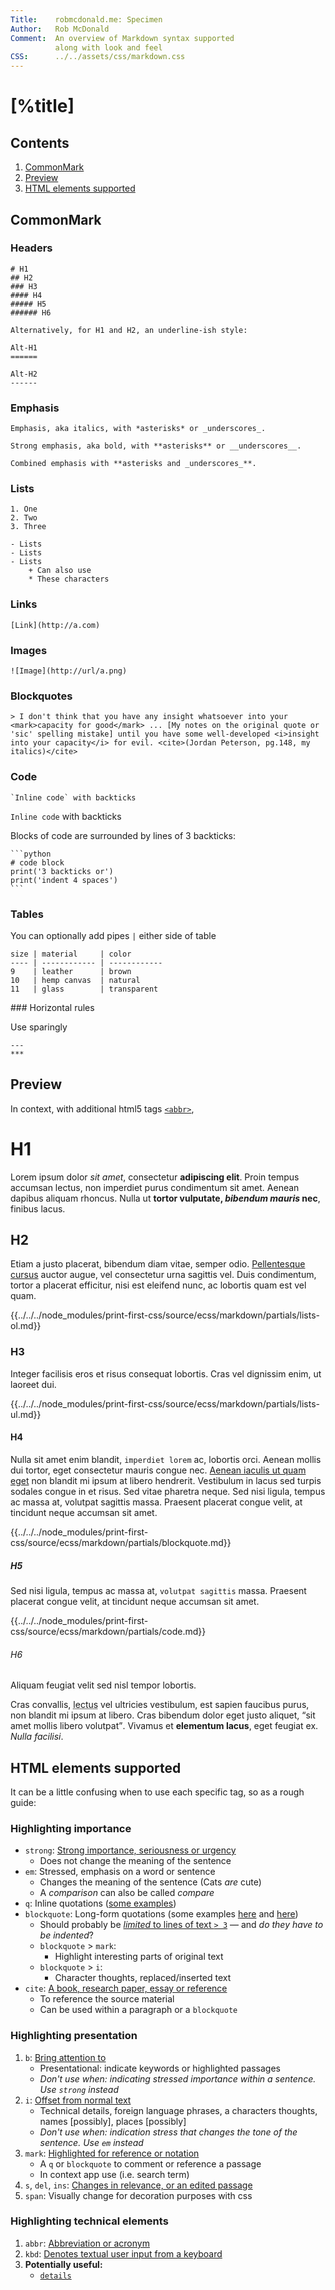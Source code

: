 ```yaml
---
Title:    robmcdonald.me: Specimen  
Author:   Rob McDonald  
Comment:  An overview of Markdown syntax supported
          along with look and feel
CSS:      ../../assets/css/markdown.css
---
```



# [%title]

## Contents

1. [CommonMark](#CommonMark)
2. [Preview](#preview)
3. [HTML elements supported](#htmlelementssupported)

## CommonMark

### Headers

```text
# H1
## H2
### H3
#### H4
##### H5
###### H6

Alternatively, for H1 and H2, an underline-ish style:

Alt-H1
======

Alt-H2
------
```

### Emphasis

```text
Emphasis, aka italics, with *asterisks* or _underscores_.

Strong emphasis, aka bold, with **asterisks** or __underscores__.

Combined emphasis with **asterisks and _underscores_**.
```


### Lists

```text
1. One
2. Two
3. Three

- Lists
- Lists
- Lists
    + Can also use
    * These characters
```


### Links

```text
[Link](http://a.com)
```


### Images

```text
![Image](http://url/a.png)
```


### Blockquotes

```text
> I don't think that you have any insight whatsoever into your <mark>capacity for good</mark> ... [My notes on the original quote or 'sic' spelling mistake] until you have some well-developed <i>insight into your capacity</i> for evil. <cite>(Jordan Peterson, pg.148, my italics)</cite>
```


### Code

```text
`Inline code` with backticks
```

`Inline code` with backticks

Blocks of code are surrounded by lines of 3 backticks:

````text
```python
# code block
print('3 backticks or')
print('indent 4 spaces')
```
````


### Tables

You can optionally add pipes `|` either side of table

```text
size | material     | color
---- | ------------ | ------------
9    | leather      | brown
10   | hemp canvas  | natural
11   | glass        | transparent
```


### Horizontal rules

Use sparingly

```text
---
***
```





## Preview

In context, with additional html5 tags [`<abbr>`](https://developer.mozilla.org/en-US/docs/Web/HTML/Element/abbr),

# H1

Lorem ipsum dolor _sit amet_, consectetur **adipiscing elit**. Proin tempus accumsan lectus, non imperdiet purus condimentum sit amet. Aenean dapibus aliquam rhoncus. Nulla ut **tortor vulputate, _bibendum mauris_ nec**, finibus lacus.

## H2

Etiam a justo placerat, bibendum diam vitae, semper odio. [Pellentesque cursus](#) auctor augue, vel consectetur urna sagittis vel. Duis condimentum, tortor a placerat efficitur, nisi est eleifend nunc, ac lobortis quam est vel quam.

{{../../../node_modules/print-first-css/source/ecss/markdown/partials/lists-ol.md}}

### H3

Integer facilisis eros et risus consequat lobortis. Cras vel dignissim enim, ut laoreet dui.

{{../../../node_modules/print-first-css/source/ecss/markdown/partials/lists-ul.md}}

#### H4

Nulla sit amet enim blandit, `imperdiet lorem` ac, lobortis orci. Aenean mollis dui tortor, eget consectetur mauris congue nec. [Aenean iaculis ut quam eget](#) non blandit mi ipsum at libero hendrerit. Vestibulum in lacus sed turpis sodales congue in et risus. Sed vitae pharetra neque. Sed nisi ligula, tempus ac massa at, volutpat sagittis massa. Praesent placerat congue velit, at tincidunt neque accumsan sit amet.

{{../../../node_modules/print-first-css/source/ecss/markdown/partials/blockquote.md}}

##### H5

Sed nisi ligula, tempus ac massa at, `volutpat sagittis` massa. Praesent placerat congue velit, at tincidunt neque accumsan sit amet.

{{../../../node_modules/print-first-css/source/ecss/markdown/partials/code.md}}


###### H6

Aliquam feugiat velit sed nisl tempor lobortis.

Cras convallis, <abbr title="lectus">lectus</abbr> vel ultricies vestibulum, est sapien faucibus purus, non blandit mi ipsum at libero. Cras bibendum dolor eget justo aliquet, <q>sit amet mollis libero volutpat</q>. Vivamus et <b>elementum lacus</b>, eget feugiat ex. <i>Nulla facilisi</i>.






## HTML elements supported

It can be a little confusing when to use each specific tag, so as a rough guide:

### Highlighting importance

- `strong`: [Strong importance, seriousness or urgency](https://developer.mozilla.org/en-US/docs/Web/HTML/Element/strong)
    - Does not change the meaning of the sentence
- `em`: Stressed, emphasis on a word or sentence
    - Changes the meaning of the sentence (Cats _are_ cute)
    - A _comparison_ can also be called _compare_
- `q`: Inline quotations ([some examples](https://academiccoachingandwriting.org/academic-writing/resources/citations))
- `blockquote`: Long-form quotations (some examples [here](https://academiccoachingandwriting.org/academic-writing/resources/citations) and [here](https://library.leeds.ac.uk/info/1402/referencing/50/leeds_harvard_style/4))
    - Should probably be [_limited_ to lines of text `> 3`](https://writingcommons.org/format/apa/675-block-quotations-apa) — and <i>do they have to be indented</i>?
    - `blockquote` > `mark`:
      - Highlight interesting parts of original text
    - `blockquote` > `i`:
        - Character thoughts, replaced/inserted text
- `cite`: [A book, research paper, essay or reference](https://developer.mozilla.org/en-US/docs/Web/HTML/Element/cite)
    - To reference the source material
    - Can be used within a paragraph or a `blockquote`

### Highlighting presentation

1. `b`: [Bring attention to](https://developer.mozilla.org/en-US/docs/Web/HTML/Element/b)
    - Presentational: indicate keywords or highlighted passages
    - <i>Don't use when: indicating stressed importance within a sentence. Use `strong` instead</i>
2. `i`: [Offset from normal text](https://developer.mozilla.org/en-US/docs/Web/HTML/Element/i)
    - Technical details, foreign language phrases, a characters thoughts, names [possibly], places [possibly]
    - <i>Don't use when: indication stress that changes the tone of the sentence. Use `em` instead</i>
3. `mark`: [Highlighted for reference or notation](https://developer.mozilla.org/en-US/docs/Web/HTML/Element/mark)
    - A `q` or `blockquote` to comment or reference a passage
    - In context app use (i.e. search term)
4. `s`, `del`, `ins`: [Changes in relevance, or an edited passage](http://html5doctor.com/ins-del-s/)
5. `span`: Visually change for decoration purposes with css


### Highlighting technical elements

1. `abbr`: [Abbreviation or acronym](https://developer.mozilla.org/en-US/docs/Web/HTML/Element/abbr)
2. `kbd`: [ Denotes textual user input from a keyboard](https://developer.mozilla.org/en-US/docs/Web/HTML/Element/kbd)
3. **Potentially useful:**
    - [`details`](https://developer.mozilla.org/en-US/docs/Web/HTML/Element/details)

